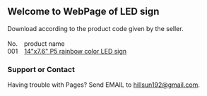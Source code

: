 ## Welcome to WebPage of LED sign 
Download according to the product code given by the seller.<br><br>
No. &ensp;     product name     
001 &ensp;   [14"x7.6" P5 rainbow color LED sign](https://wp.me/p6vctZ-hR)






### Support or Contact

Having trouble with Pages? Send EMAIL to hillsun192@gmail.com.
